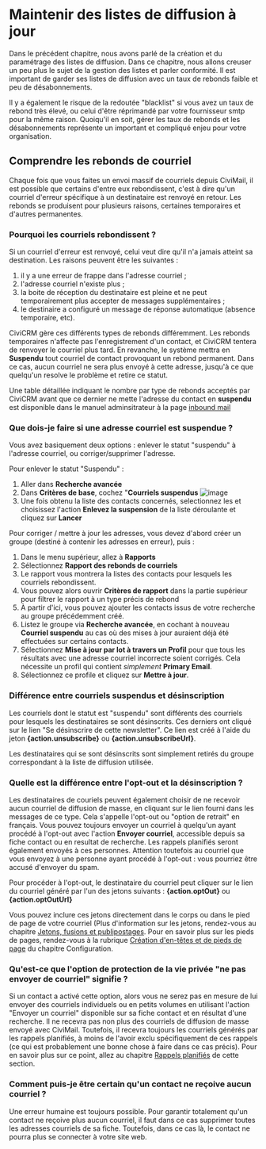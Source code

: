 Maintenir des listes de diffusion à jour
========================================

Dans le précédent chapitre, nous avons parlé de la création et du paramétrage des listes de diffusion. Dans ce chapitre, nous allons creuser un peu plus le sujet de la gestion des listes et parler conformité. Il est important de garder ses listes de diffusion avec un taux de rebonds faible et peu de désabonnements.

Il y a également le risque de la redoutée "blacklist" si vous avez un taux de rebond très élevé, ou celui d'être réprimandé par votre fournisseur smtp pour la même raison. Quoiqu'il en soit, gérer les taux de rebonds et les désabonnements représente un important et compliqué enjeu pour votre organisation.

Comprendre les rebonds de courriel
----------------------------------

Chaque fois que vous faites un envoi massif de courriels depuis CiviMail, il est possible que certains d'entre eux rebondissent, c'est à dire qu'un courriel d'erreur spécifique à un destinataire est renvoyé en retour. Les rebonds se produisent pour plusieurs raisons, certaines temporaires et d'autres permanentes.

### Pourquoi les courriels rebondissent ?

Si un courriel d'erreur est renvoyé, celui veut dire qu'il n'a jamais atteint sa destination. Les raisons peuvent être les suivantes :

1.  il y a une erreur de frappe dans l'adresse courriel ;
2.  l'adresse courriel n'existe plus ;
3.  la boite de réception du destinataire est pleine et ne peut temporairement plus accepter de messages supplémentaires ;
4.  le destinaire a configuré un message de réponse automatique (absence temporaire, etc).

CiviCRM gère ces différents types de rebonds différemment. Les rebonds temporaires n'affecte pas l'enregistrement d'un contact, et CiviCRM tentera de renvoyer le courriel plus tard. En revanche, le système mettra en **Suspendu** tout courriel de contact provoquant un rebond permanent. Dans ce cas, aucun courriel ne sera plus envoyé à cette adresse, jusqu'à ce que quelqu'un resolve le problème et retire ce statut.

Une table détaillée indiquant le nombre par type de rebonds acceptés par CiviCRM avant que ce dernier ne mette l'adresse du contact en **suspendu** est disponible dans le manuel adminsitrateur à la page [inbound mail](https://docs.civicrm.org/sysadmin/en/latest/setup/civimail/inbound/)


### Que dois-je faire si une adresse courriel est suspendue ?

Vous avez basiquement deux options : enlever le statut "suspendu" à l'adresse courriel, ou corriger/supprimer l'adresse.

Pour enlever le statut "Suspendu" :
1.  Aller dans **Recherche avancée**
2.  Dans **Critères de base**, cochez "**Courriels suspendus**
![image](../img/Mailing%20Basic%20Search.png)
3.  Une fois obtenu la liste des contacts concernés, selectionnez les et choisissez l'action **Enlevez la suspension** de la liste déroulante et cliquez sur **Lancer**

Pour corriger / mettre à jour les adresses, vous devez d'abord créer un groupe (destiné à contenir les adresses en erreur), puis :
1.  Dans le menu supérieur, allez à **Rapports**
2.  Sélectionnez **Rapport des rebonds de courriels**
3.  Le rapport vous montrera la listes des contacts pour lesquels les courriels rebondissent.
4.  Vous pouvez alors ouvrir **Critères de rapport** dans la partie supérieur pour filtrer le rapport à un type précis de rebond
5.  À partir d'ici, vous pouvez ajouter les contacts issus de votre recherche au groupe précédemment créé.
6.  Listez le groupe via **Recherche avancée**, en cochant à nouveau **Courriel suspendu** au cas où des mises à jour auraient déjà été effectuées sur certains contacts.
7.  Sélectionnez **Mise à jour par lot à travers un Profil** pour que tous les résultats avec une adresse courriel incorrecte soient corrigés. Cela nécessite un profil qui contient *simplement* **Primary Email**.
8.  Sélectionnez ce profile et cliquez sur **Mettre à jour**.

### Différence entre courriels suspendus et désinscription

Les courriels dont le statut est "suspendu" sont différents des courriels pour lesquels les destinataires se sont désinscrits. Ces derniers ont cliqué sur le lien "Se désinscrire de cette newsletter". Ce lien est créé à l'aide du jeton **{action.unsubscribe}** ou **{action.unsubscribeUrl}**.

Les destinataires qui se sont désinscrits sont simplement retirés du groupe correspondant à la liste de diffusion utilisée.

### Quelle est la différence entre l'opt-out et la désinscription ?

Les destinataires de couriels peuvent également choisir de ne recevoir aucun courriel de diffusion de masse, en cliquant sur le lien fourni dans les messages de ce type. Cela s'appelle l'opt-out ou "option de retrait" en français. Vous pouvez toujours envoyer un courriel à quelqu'un ayant procédé à l'opt-out avec l'action **Envoyer courriel**, accessible depuis sa fiche contact ou en resultat de recherche. Les rappels planifiés seront également envoyés à ces personnes. Attention toutefois au courriel que vous envoyez à une personne ayant procédé à l'opt-out : vous pourriez être accusé d'envoyer du spam.

Pour procéder à l'opt-out, le destinataire du courriel peut cliquer sur le lien du courriel généré par l'un des jetons suivants : **{action.optOut}** ou **{action.optOutUrl}**

Vous pouvez inclure ces jetons directement dans le corps ou dans le pied de page de votre courriel (Plus d'information sur les jetons, rendez-vous au chapitre [Jetons, fusions et publipostages](https://docs.civicrm.org/user/fr/latest/common-workflows/tokens-and-mail-merge/). Pour en savoir plus sur les pieds de pages, rendez-vous à la rubrique [Création d'en-têtes et de pieds de page](https://docs.civicrm.org/user/fr/latest/email/set-up/#creation-den-tetes-et-de-pieds-de-page) du chapitre Configuration.

### Qu'est-ce que l'option de protection de la vie privée "ne pas envoyer de courriel" signifie ?

Si un contact a activé cette option, alors vous ne serez pas en mesure de lui envoyer des courriels individuels ou en petits volumes en utilisant l'action "Envoyer un courriel" disponible sur sa fiche contact et en résultat d'une recherche. Il ne recevra pas non plus des courriels de diffusion de masse envoyé avec CiviMail. Toutefois, il recevra toujours les courriels générés par les rappels planifiés, à moins de l'avoir exclu spécifiquement de ces rappels (ce qui est probablement une bonne chose à faire dans ce cas précis). Pour en savoir plus sur ce point, allez au chapitre [Rappels planifiés](https://docs.civicrm.org/user/fr/latest/email/scheduled-reminders/) de cette section.

### Comment puis-je être certain qu'un contact ne reçoive aucun courriel ?

Une erreur humaine est toujours possible. Pour garantir totalement qu'un contact ne reçoive plus aucun courriel, il faut dans ce cas supprimer toutes les adresses courriels de sa fiche. Toutefois, dans ce cas là, le contact ne pourra plus se connecter à votre site web.
